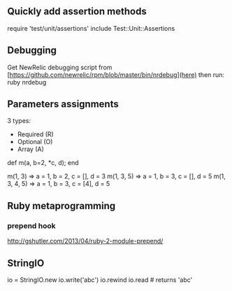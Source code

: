 ## Quickly add assertion methods
require 'test/unit/assertions'
include Test::Unit::Assertions

## Debugging
Get NewRelic debugging script from [https://github.com/newrelic/rpm/blob/master/bin/nrdebug](here) then run:
ruby nrdebug <pid>

## Parameters assignments
3 types:
* Required (R)
* Optional (O)
* Array (A)

def m(a, b=2, *c, d); end

m(1, 3) => a = 1, b = 2, c = [], d = 3
m(1, 3, 5) => a = 1, b = 3, c = [], d = 5
m(1, 3, 4, 5) => a = 1, b = 3, c = [4], d = 5


## Ruby metaprogramming

### prepend hook
http://gshutler.com/2013/04/ruby-2-module-prepend/

## StringIO

io = StringIO.new
io.write('abc')
io.rewind
io.read # returns 'abc'
